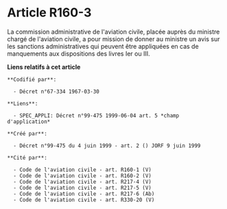 # Article R160-3

La commission administrative de l'aviation civile, placée auprès du ministre chargé de l'aviation civile, a pour mission de
donner au ministre un avis sur les sanctions administratives qui peuvent être appliquées en cas de manquements aux
dispositions des livres Ier ou III.

**Liens relatifs à cet article**

	**Codifié par**:

	  - Décret n°67-334 1967-03-30

	**Liens**:

	  - SPEC_APPLI: Décret n°99-475 1999-06-04 art. 5 *champ d'application*

	**Créé par**:

	  - Décret n°99-475 du 4 juin 1999 - art. 2 () JORF 9 juin 1999

	**Cité par**:

	  - Code de l'aviation civile - art. R160-1 (V)
	  - Code de l'aviation civile - art. R160-2 (V)
	  - Code de l'aviation civile - art. R217-4 (V)
	  - Code de l'aviation civile - art. R217-5 (V)
	  - Code de l'aviation civile - art. R217-6 (Ab)
	  - Code de l'aviation civile - art. R330-20 (V)
